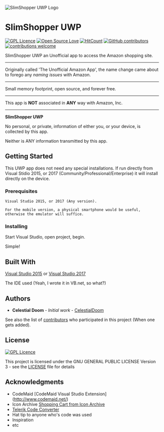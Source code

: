 ![SlimShopper UWP Logo](https://s19.postimg.cc/9l5okp6ir/Tu_Aa_Icon_inv.png)
# SlimShopper UWP
[![GPL Licence](https://badges.frapsoft.com/os/gpl/gpl.png?v=103)](https://opensource.org/licenses/GPL-3.0/)
[![Open Source Love](https://badges.frapsoft.com/os/v1/open-source.png?v=103)](https://github.com/ellerbrock/open-source-badges/)
[![HitCount](http://hits.dwyl.com/CelestialDoom/The-Unofficial-Amazon-App.svg)](http://hits.dwyl.com/CelestialDoom/The-Unofficial-Amazon-App)
[![GitHub contributors](https://img.shields.io/github/contributors/CelestialDoom/The-Unofficial-Amazon-App.svg)](https://github.com/CelestialDoom/SlimShopper-UWP/graphs/contributors)
[![contributions welcome](https://img.shields.io/badge/contributions-welcome-brightgreen.svg?style=flat)](https://github.com/CelestialDoom/SlimShopper-UWP/issues)

SlimShopper UWP an Unofficial app to access the Amazon shopping site.

***

Originally called 'The Unofficial Amazon App', the name change came about to forego any _*naming issues*_ with Amazon.

***

Small memory footprint, open source, and forever free.
***
This app is **NOT** associated in **ANY** way with Amazon, Inc.
***
__SlimShopper UWP__

No personal, or private, information of either you, or your device, is collected by this app.

Neither is ANY information transmitted by this app.

## Getting Started

This UWP app does not need any special installations. If run directly from Visual Stidio 2015, or 2017 (Community/Professional/Enterprise) it will install directly on the device.

### Prerequisites

```
Visual Studio 2015, or 2017 (Any version).

For the mobile version, a physical smartphone would be useful, otherwise the emulator will suffice.
```

### Installing

Start Visual Studio, open project, begin.

Simple!

## Built With

 [Visual Studio 2015](http://www.visualstudio.com/vs/) or [Visual Studio 2017](http://www.visualstudio.com/vs/)
 
The IDE used (Yeah, I wrote it in VB.net, so what?)

## Authors

* **Celestial Doom** - *Initial work* - [CelestialDoom](https://github.com/CelestialDoom)

See also the list of [contributors](https://github.com/CelestialDoom/The-Unofficial-Amazon-App/contributors) who participated in this project (When one gets added).

## License

[![GPL Licence](https://badges.frapsoft.com/os/gpl/gpl.png?v=103)](https://opensource.org/licenses/GPL-3.0/)

This project is licensed under the GNU GENERAL PUBLIC LICENSE Version 3 - see the [LICENSE](LICENSE) file for details

## Acknowledgments

* CodeMaid [CodeMaid Visual Studio Extension] (http://www.codemaid.net/)
* Icon Archive [Shopping Cart from Icon Archive](http://www.iconarchive.com/show/ios7-icons-by-icons8/Ecommerce-Shopping-Cart-Empty-icon.html)
* [Telerik Code Converter](http://converter.telerik.com/)
* Hat tip to anyone who's code was used
* Inspiration
* etc

